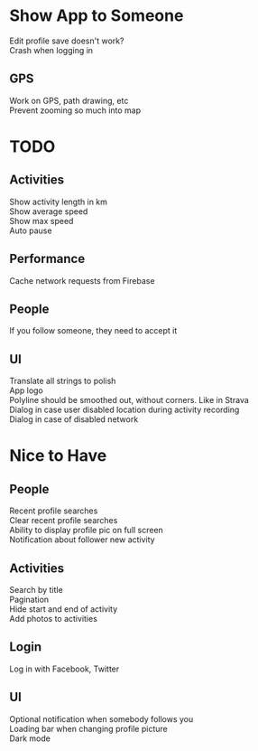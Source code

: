 # Show App to Someone

Edit profile save doesn't work?  
Crash when logging in

## GPS

Work on GPS, path drawing, etc  
Prevent zooming so much into map

# TODO

## Activities

Show activity length in km  
Show average speed  
Show max speed  
Auto pause

## Performance

Cache network requests from Firebase

## People

If you follow someone, they need to accept it

## UI

Translate all strings to polish  
App logo  
Polyline should be smoothed out, without corners. Like in Strava   
Dialog in case user disabled location during activity recording  
Dialog in case of disabled network

# Nice to Have

## People

Recent profile searches  
Clear recent profile searches  
Ability to display profile pic on full screen  
Notification about follower new activity

## Activities

Search by title  
Pagination  
Hide start and end of activity  
Add photos to activities

## Login

Log in with Facebook, Twitter

## UI

Optional notification when somebody follows you  
Loading bar when changing profile picture  
Dark mode
